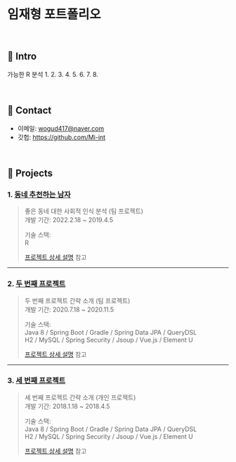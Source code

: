 # 임재형 포트폴리오

</br>

## :pushpin: Intro
가능한 R 분석
1.
2.
3.
4.
5.
6.
7.
8.


</br>

## :pushpin: Contact
- 이메일: wogud417@naver.com
- 깃헙: https://github.com/Mi-int

</br>

## :pushpin: Projects
### 1. [동네 추천하는 남자](https://github.com/Mi-int)
>좋은 동네 대한 사회적 인식 분석 (팀 프로젝트)  
>개발 기간: 2022.2.18 ~ 2019.4.5  
>  
>기술 스택:  
>R  
>  
>[프로젝트 상세 설명](https://github.com/Mi-int) 참고

---

### 2. [두 번째 프로젝트]()
>두 번째 프로젝트 간략 소개  (팀 프로젝트)  
>개발 기간: 2020.7.18 ~ 2020.11.5  
>  
>기술 스택:  
>Java 8 / Spring Boot / Gradle / Spring Data JPA / QueryDSL  
>H2 / MySQL / Spring Security / Jsoup / Vue.js / Element U  
>  
>[프로젝트 상세 설명](https://github.com/Integerous/goQuality) 참고

---

### 3. [세 번째 프로젝트]()
>세 번째 프로젝트 간략 소개  (개인 프로젝트)  
>개발 기간: 2018.1.18 ~ 2018.4.5  
>  
>기술 스택:  
>Java 8 / Spring Boot / Gradle / Spring Data JPA / QueryDSL  
>H2 / MySQL / Spring Security / Jsoup / Vue.js / Element U  
>  
>[프로젝트 상세 설명](https://github.com/Integerous/goQuality) 참고
